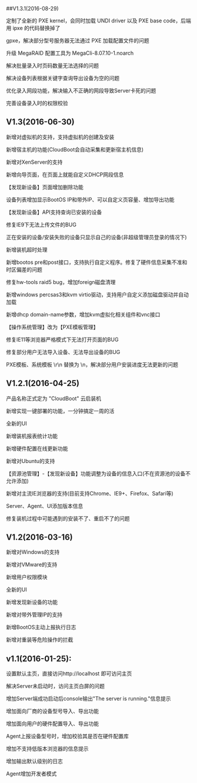 ##V1.3.1(2016-08-29)

定制了全新的 PXE kernel，会同时加载 UNDI driver 以及 PXE base code，后端用 ipxe 的代码替换掉了 

gpxe，解决部分型号服务器无法通过 PXE 加载配置文件的问题

升级 MegaRAID 配置工具为 MegaCli-8.07.10-1.noarch

解决批量录入时页码数量无法选择的问题

解决设备列表根据关键字查询导出设备为空的问题

优化录入网段功能，解决输入不正确的网段导致Server卡死的问题

完善设备录入时的权限校验



## V1.3(2016-06-30)
新增对虚拟机的支持，支持虚拟机的创建及安装

新增宿主机的功能(CloudBoot会自动采集和更新宿主机信息)

新增对XenServer的支持

新增向导页面，在页面上就能自定义DHCP网段信息

【发现新设备】页面增加删除功能

设备列表增加显示BootOS IP和带外IP、可以自定义页容量、增加导出功能

【发现新设备】API支持查询已安装的设备

修复IE9下无法上传文件的BUG

正在安装的设备/安装失败的设备只显示自己的设备(非超级管理员登录的情况下)

新增装机超时处理

新增bootos pre和post接口，支持执行自定义程序。修复了硬件信息采集不准和时区偏差的问题

修复hw-tools raid5 bug，增加foreign磁盘清理

新增windows percsas3和kvm virtio驱动，支持用户自定义添加磁盘驱动并自动加载

新增dhcp domain-name参数，增加kvm虚拟化相关组件和vnc接口

【操作系统管理】改为【PXE模板管理】

修复IE11等浏览器严格模式下无法打开页面的BUG

修复部分用户无法导入设备、无法导出设备的BUG

PXE模板、系统模板 \r\n 替换为 \n，解决部分用户安装进度无法更新的问题



## V1.2.1(2016-04-25)
产品名称正式定为 "CloudBoot" 云启装机

新增实现一键部署的功能，一分钟搞定一周的活

全新的UI

新增装机报表统计功能

新增硬件配置在线更新功能

新增对Ubuntu的支持

【资源池管理】-【发现新设备】功能调整为设备的信息入口(不在资源池的设备不允许添加)

新增对主流IE浏览器的支持(目前支持Chrome、IE9+、Firefox、Safari等)

Server、Agent、UI添加版本信息

修复装机过程中可能遇到的安装不了、重启不了的问题



## V1.2(2016-03-16)
新增对Windows的支持

新增对VMware的支持

新增用户权限模块

全新的UI

新增发现新设备的功能

新增对带外管理IP的支持

新增BootOS主动上报执行日志

新增对重装等危险操作的拦截



## v1.1(2016-01-25):
设置默认主页，直接访问http://localhost 即可访问主页

解决Server未启动时，访问主页白屏的问题

增加Server端成功启动后console输出"The server is running."信息提示

增加面向厂商的设备型号导入、导出功能

增加面向用户的硬件配置导入、导出功能

Agent上报设备型号时，增加校验其是否在硬件配置库

增加不支持低版本浏览器的信息提示

增加输出默认级别的日志

Agent增加开发者模式